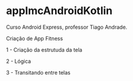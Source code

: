# appImcAndroidKotlin

Curso Android Express, professor Tiago Andrade.

Criação de App Fitness

1 - Criação da estrutuda da tela

2 - Lógica

3 - Transitando entre telas
